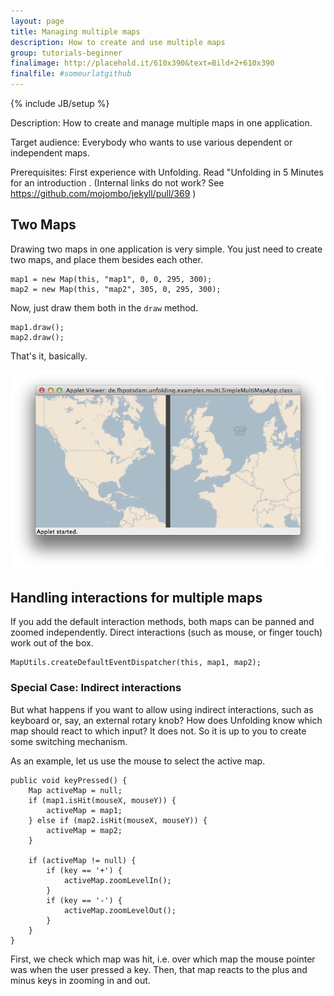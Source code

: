 ```yaml
---
layout: page
title: Managing multiple maps
description: How to create and use multiple maps
group: tutorials-beginner
finalimage: http://placehold.it/610x390&text=Bild+2+610x390
finalfile: #someurlatgithub
---
```

{% include JB/setup %}

Description: How to create and manage multiple maps in one application.

Target audience: Everybody who wants to use various dependent or independent maps.

Prerequisites: First experience with Unfolding. Read "Unfolding in 5 Minutes for an introduction . (Internal links do not work? See https://github.com/mojombo/jekyll/pull/369 )

## Two Maps
Drawing two maps in one application is very simple. You just need to create two maps, and place them besides each other.

	map1 = new Map(this, "map1", 0, 0, 295, 300);
	map2 = new Map(this, "map2", 305, 0, 295, 300);

Now, just draw them both in the `draw` method.

	map1.draw();
	map2.draw();

That's it, basically.

![Two maps beside each other](/assets/images/multimap-simple.png)


## Handling interactions for multiple maps
If you add the default interaction methods, both maps can be panned and zoomed independently. Direct interactions (such as mouse, or finger touch) work out of the box.

	MapUtils.createDefaultEventDispatcher(this, map1, map2);

### Special Case: Indirect interactions

But what happens if you want to allow using indirect interactions, such as keyboard or, say, an external rotary knob? How does Unfolding know which map should react to which input? It does not. So it is up to you to create some switching mechanism.

As an example, let us use the mouse to select the active map.

	public void keyPressed() {
		Map activeMap = null;
		if (map1.isHit(mouseX, mouseY)) {
			activeMap = map1;
		} else if (map2.isHit(mouseX, mouseY)) {
			activeMap = map2;
		}

		if (activeMap != null) {
			if (key == '+') {
				activeMap.zoomLevelIn();
			}
			if (key == '-') {
				activeMap.zoomLevelOut();
			}
		}
	}

First, we check which map was hit, i.e. over which map the mouse pointer was when the user pressed a key. Then, that map reacts to the plus and minus keys in zooming in and out.